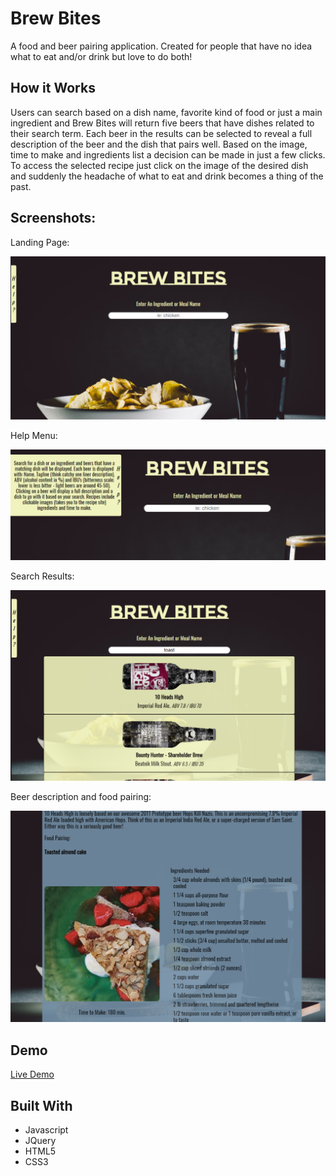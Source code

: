 # Brew Bites

A food and beer pairing application. Created for people that have no idea what to eat and/or drink but love to do both!

## How it Works
Users can search based on a dish name, favorite kind of food or just a main ingredient and Brew Bites will return five beers that have dishes related to their search term. Each beer in the results can be selected to reveal a full description of the beer and the dish that pairs well. Based on the image, time to make and ingredients list a decision can be made in just a few clicks. To access the selected recipe just click on the image of the desired dish and suddenly the headache of what to eat and drink becomes a thing of the past.


## Screenshots:
Landing Page:

![landing page](https://raw.githubusercontent.com/bnngld/Brew-Bites/master/images/brew-bites-landing-page.PNG)

Help Menu:

![help menu](https://raw.githubusercontent.com/bnngld/Brew-Bites/master/images/brew-bites-help-menu.PNG)

Search Results:

![search results](https://raw.githubusercontent.com/bnngld/Brew-Bites/master/images/brew-bites-search-results.PNG)

Beer description and food pairing:

![beer description and food pairing](https://raw.githubusercontent.com/bnngld/Brew-Bites/master/images/brew-bites-beer_food-description.PNG)


## Demo
[Live Demo](https://bnngld.github.io/Brew-Bites/)

## Built With
+ Javascript
+ JQuery
+ HTML5
+ CSS3